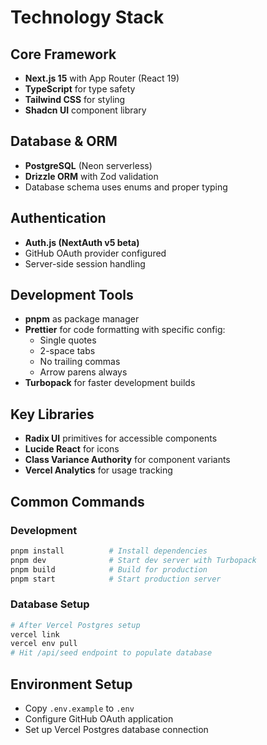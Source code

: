 # Technology Stack

## Core Framework
- **Next.js 15** with App Router (React 19)
- **TypeScript** for type safety
- **Tailwind CSS** for styling
- **Shadcn UI** component library

## Database & ORM
- **PostgreSQL** (Neon serverless)
- **Drizzle ORM** with Zod validation
- Database schema uses enums and proper typing

## Authentication
- **Auth.js (NextAuth v5 beta)** 
- GitHub OAuth provider configured
- Server-side session handling

## Development Tools
- **pnpm** as package manager
- **Prettier** for code formatting with specific config:
  - Single quotes
  - 2-space tabs
  - No trailing commas
  - Arrow parens always
- **Turbopack** for faster development builds

## Key Libraries
- **Radix UI** primitives for accessible components
- **Lucide React** for icons
- **Class Variance Authority** for component variants
- **Vercel Analytics** for usage tracking

## Common Commands

### Development
```bash
pnpm install          # Install dependencies
pnpm dev              # Start dev server with Turbopack
pnpm build            # Build for production
pnpm start            # Start production server
```

### Database Setup
```bash
# After Vercel Postgres setup
vercel link
vercel env pull
# Hit /api/seed endpoint to populate database
```

## Environment Setup
- Copy `.env.example` to `.env`
- Configure GitHub OAuth application
- Set up Vercel Postgres database connection